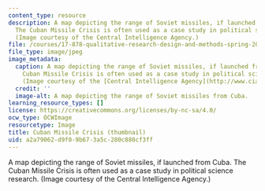 ```yaml
---
content_type: resource
description: A map depicting the range of Soviet missiles, if launched from Cuba.
  The Cuban Missile Crisis is often used as a case study in political science research.
  (Image courtesy of the Central Intelligence Agency.)
file: /courses/17-878-qualitative-research-design-and-methods-spring-2005/a2a79062d9f09b673a5c280c880cf3ff_17-878s05-th.jpg
file_type: image/jpeg
image_metadata:
  caption: A map depicting the range of Soviet missiles, if launched from Cuba. The
    Cuban Missile Crisis is often used as a case study in political science research.
    (Image courtesy of the [Central Intelligence Agency](http://www.cia.gov/).)
  credit: ''
  image-alt: A map depicting the range of Soviet missiles from Cuba.
learning_resource_types: []
license: https://creativecommons.org/licenses/by-nc-sa/4.0/
ocw_type: OCWImage
resourcetype: Image
title: Cuban Missile Crisis (thumbnail)
uid: a2a79062-d9f0-9b67-3a5c-280c880cf3ff
---
```

A map depicting the range of Soviet missiles, if launched from Cuba. The Cuban Missile Crisis is often used as a case study in political science research. (Image courtesy of the Central Intelligence Agency.)